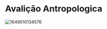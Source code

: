 # Avalição  Antropologica


![1649010134576](https://user-images.githubusercontent.com/87546094/163911799-488418d0-02f2-4faf-8294-d593f1e82fc6.jpg)
